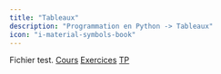 ```yaml
---
title: "Tableaux"
description: "Programmation en Python -> Tableaux"
icon: "i-material-symbols-book"
---
```


Fichier test.
[Cours](./cours)
[Exercices](./exercices)
[TP](./tp)
